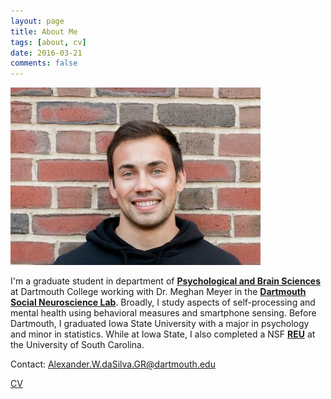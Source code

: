 ```yaml
---
layout: page
title: About Me
tags: [about, cv]
date: 2016-03-21
comments: false
---
```

    

![img](new_linked.jpg)

I'm a graduate student in department of <a href="https://pbs.dartmouth.edu//"><b>Psychological and Brain Sciences</b></a> at Dartmouth College working with Dr. Meghan Meyer in the <a href="http://www.dartmouth-socialneurolab.com/"><b>Dartmouth Social Neuroscience Lab</b></a>.  Broadly, I study aspects of self-processing and mental health using behavioral measures and smartphone sensing.  Before Dartmouth, I graduated Iowa State University with a major in psychology and minor in statistics. While at Iowa State, I also completed a NSF <a href="https://psych.sc.edu/srebcs/"><b>REU</b></a> at the University of South Carolina.

Contact: Alexander.W.daSilva.GR@dartmouth.edu

[CV](https://dasilvaa10.github.io/assets/cv.pdf)

